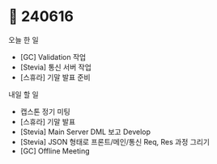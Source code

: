 # 🙂 240616

오늘 한 일

* \[GC]  Validation 작업
* \[Stevia] 통신 서버 작업
* \[스휴라] 기말 발표 준비

내일 할 일

* 캡스톤 정기 미팅
* \[스휴라] 기말 발표
* \[Stevia] Main Server DML 보고 Develop
* \[Stevia] JSON 형태로 프론트/메인/통신 Req, Res 과정 그리기
* \[GC] Offline Meeting
